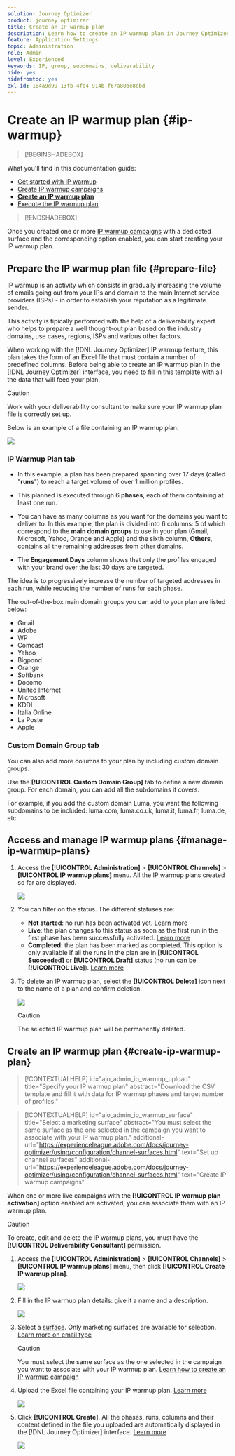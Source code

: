 ```yaml
---
solution: Journey Optimizer
product: journey optimizer
title: Create an IP warmup plan
description: Learn how to create an IP warmup plan in Journey Optimizer
feature: Application Settings
topic: Administration
role: Admin
level: Experienced
keywords: IP, group, subdomains, deliverability
hide: yes
hidefromtoc: yes
exl-id: 184a9d99-13fb-4fe4-914b-f67a80be8ebd
---
```

# Create an IP warmup plan {#ip-warmup}

>[!BEGINSHADEBOX]

What you'll find in this documentation guide:

* [Get started with IP warmup](ip-warmup-gs.md)
* [Create IP warmup campaigns](ip-warmup-campaign.md)
* **[Create an IP warmup plan](ip-warmup-plan.md)**
* [Execute the IP warmup plan](ip-warmup-execution.md)

>[!ENDSHADEBOX]

Once you created one or more [IP warmup campaigns](ip-warmup-campaign.md) with a dedicated surface and the corresponding option enabled, you can start creating your IP warmup plan.

## Prepare the IP warmup plan file {#prepare-file}

IP warmup is an activity which consists in gradually increasing the volume of emails going out from your IPs and domain to the main Internet service providers (ISPs) - in order to establish your reputation as a legitimate sender.

This activity is tipically performed with the help of a deliverability expert who helps to prepare a well thought-out plan based on the industry domains, use cases, regions, ISPs and various other factors.

When working with the [!DNL Journey Optimizer] IP warmup feature, this plan takes the form of an Excel file that must contain a number of predefined columns. Before being able to create an IP warmup plan in the [!DNL Journey Optimizer] interface, you need to fill in this template with all the data that will feed your plan.

>[!CAUTION]
>
>Work with your deliverability consultant to make sure your IP warmup plan file is correctly set up.

Below is an example of a file containing an IP warmup plan.

![](assets/ip-warmup-sample-file.png)

### IP Warmup Plan tab

* In this example, a plan has been prepared spanning over 17 days (called "**runs**") to reach a target volume of over 1 million profiles.

* This planned is executed through 6 **phases**, each of them containing at least one run.

* You can have as many columns as you want for the domains you want to deliver to. In this example, the plan is divided into 6 columns: 5 of which correspond to the **main domain groups** to use in your plan (Gmail, Microsoft, Yahoo, Orange and Apple) and the sixth column, **Others**, contains all the remaining addresses from other domains.
* The **Engagement Days** column shows that only the profiles engaged with your brand over the last 30 days are targeted.

The idea is to progressively increase the number of targeted addresses in each run, while reducing the number of runs for each phase.

The out-of-the-box main domain groups you can add to your plan are listed below:

* Gmail
* Adobe
* WP
* Comcast
* Yahoo
* Bigpond
* Orange
* Softbank
* Docomo
* United Internet
* Microsoft
* KDDI
* Italia Online
* La Poste
* Apple

### Custom Domain Group tab

You can also add more columns to your plan by including custom domain groups. 

Use the **[!UICONTROL Custom Domain Group]** tab to define a new domain group. For each domain, you can add all the subdomains it covers.<!--TBC-->

For example, if you add the custom domain Luma, you want the following subdomains to be included: luma.com, luma.co.uk, luma.it, luma.fr, luma.de, etc.

## Access and manage IP warmup plans {#manage-ip-warmup-plans}

1. Access the **[!UICONTROL Administration]** > **[!UICONTROL Channels]** > **[!UICONTROL IP warmup plans]** menu. All the IP warmup plans created so far are displayed.

    ![](assets/ip-warmup-filter-list.png)

1. You can filter on the status. The different statuses are:

    * **Not started**: no run has been activated yet. [Learn more](ip-warmup-execution.md#define-runs)
    * **Live**: the plan changes to this status as soon as the first run in the first phase has been successfully activated. [Learn more](ip-warmup-execution.md#define-runs)
    * **Completed**: the plan has been marked as completed. This option is only available if all the runs in the plan are in **[!UICONTROL Succeeded]** or **[!UICONTROL Draft]** status (no run can be **[!UICONTROL Live]**). [Learn more](ip-warmup-execution.md#define-runs#mark-as-completed)
    <!--* **Paused**: to check (user action)-->

1. To delete an IP warmup plan, select the **[!UICONTROL Delete]** icon next to the name of a plan and confirm deletion.

    ![](assets/ip-warmup-delete-plan.png)

    >[!CAUTION]
    >
    >The selected IP warmup plan will be permanently deleted.

## Create an IP warmup plan {#create-ip-warmup-plan}

>[!CONTEXTUALHELP]
>id="ajo_admin_ip_warmup_upload"
>title="Specify your IP warmup plan"
>abstract="Download the CSV template and fill it with data for IP warmup phases and target number of profiles."

>[!CONTEXTUALHELP]
>id="ajo_admin_ip_warmup_surface"
>title="Select a marketing surface"
>abstract="You must select the same surface as the one selected in the campaign you want to associate with your IP warmup plan."
>additional-url="https://experienceleague.adobe.com/docs/journey-optimizer/using/configuration/channel-surfaces.html" text="Set up channel surfaces"
>additional-url="https://experienceleague.adobe.com/docs/journey-optimizer/using/configuration/channel-surfaces.html" text="Create IP warmup campaigns"

When one or more live campaigns with the **[!UICONTROL IP warmup plan activation]** option enabled are activated, you can associate them with an IP warmup plan.

>[!CAUTION]
>
>To create, edit and delete the IP warmup plans, you must have the **[!UICONTROL Deliverability Consultant]** permission. <!--Learn more on managing [!DNL Journey Optimizer] users' access rights in [this section](../administration/permissions-overview.md).-->

1. Access the **[!UICONTROL Administration]** > **[!UICONTROL Channels]** > **[!UICONTROL IP warmup plans]** menu, then click **[!UICONTROL Create IP warmup plan]**.

    ![](assets/ip-warmup-create-plan.png)

1. Fill in the IP warmup plan details: give it a name and a description.

    ![](assets/ip-warmup-plan-details.png)

1. Select a [surface](channel-surfaces.md). Only marketing surfaces are available for selection. [Learn more on email type](../email/email-settings.md#email-type)

    >[!CAUTION]
    >
    >You must select the same surface as the one selected in the campaign you want to associate with your IP warmup plan. [Learn how to create an IP warmup campaign](ip-warmup-campaign.md)

1. Upload the Excel file containing your IP warmup plan. [Learn more](#prepare-file)
    
    <!--
    You can also download the Excel template from the [!DNL Journey Optimizer] user interface and upload it after filling it with the IP warmup details.-->

    ![](assets/ip-warmup-upload-success.png)

1. Click **[!UICONTROL Create]**. All the phases, runs, columns and their content defined in the file you uploaded are automatically displayed in the [!DNL Journey Optimizer] interface. [Learn more](ip-warmup-execution.md)

    ![](assets/ip-warmup-plan-uploaded.png)
